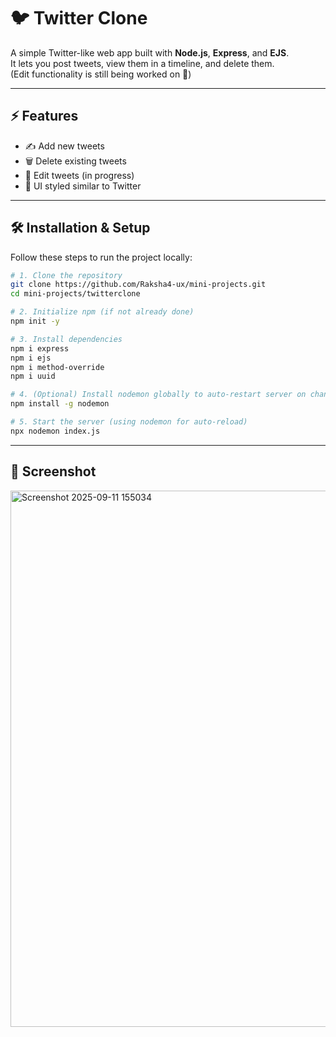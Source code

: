 # 🐦 Twitter Clone 

A simple Twitter-like web app built with **Node.js**, **Express**, and **EJS**.  
It lets you post tweets, view them in a timeline, and delete them.  
(Edit functionality is still being worked on 🚧)

---


## ⚡ Features

- ✍️ Add new tweets  
- 🗑️ Delete existing tweets  
- 🚧 Edit tweets (in progress)  
- 🎨 UI styled similar to Twitter  

---

## 🛠️ Installation & Setup

Follow these steps to run the project locally:

```bash
# 1. Clone the repository
git clone https://github.com/Raksha4-ux/mini-projects.git
cd mini-projects/twitterclone

# 2. Initialize npm (if not already done)
npm init -y

# 3. Install dependencies
npm i express
npm i ejs
npm i method-override
npm i uuid

# 4. (Optional) Install nodemon globally to auto-restart server on changes
npm install -g nodemon

# 5. Start the server (using nodemon for auto-reload)
npx nodemon index.js

```
---

## 📸 Screenshot
<img width="1834" height="858" alt="Screenshot 2025-09-11 155034" src="https://github.com/user-attachments/assets/73e26423-c7a5-4a60-bd2f-866d6627e007" />

